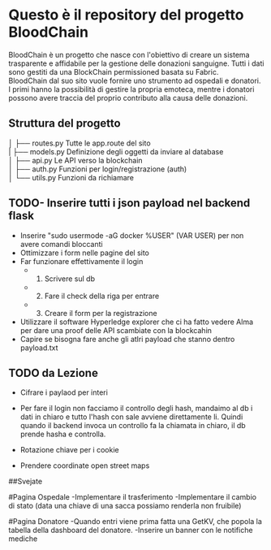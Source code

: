 # Questo è il repository del progetto BloodChain
BloodChain è un progetto che nasce con l'obiettivo di creare un sistema trasparente e affidabile per la gestione delle donazioni sanguigne. Tutti i dati sono gestiti da una BlockChain permissioned basata su Fabric. \
BloodChain dal suo sito vuole fornire uno strumento ad ospedali e donatori. I primi hanno la possibilità di gestire la propria emoteca, mentre i donatori possono avere traccia del proprio contributo alla causa delle donazioni.

## Struttura del progetto
│   ├── routes.py          Tutte le app.route del sito \
|   ├── models.py          Definizione degli oggetti da inviare al database \
│   ├── api.py             Le API verso la blockchain \
│   ├── auth.py            Funzioni per login/registrazione  (auth)\
│   └── utils.py           Funzioni da richiamare

## TODO- Inserire tutti i json payload nel backend flask
- Inserire "sudo usermode -aG docker %USER" (VAR USER) per non avere comandi bloccanti
- Ottimizzare i form  nelle pagine del sito
- Far funzionare effettivamente il login
    -  1. Scrivere sul db
    -  2. Fare il check della riga per entrare
    -  3. Creare il form per la registrazione
- Utilizzare il software Hyperledge explorer che ci ha fatto vedere Alma per dare una proof delle API scambiate con la blockcahin
- Capire se bisogna fare anche gli atlri payload che stanno dentro payload.txt


## TODO da Lezione
- Cifrare i paylaod per interi
- Per fare il login non facciamo il controllo degli hash, mandaimo al db i dati in chiaro e tutto l'hash con sale avviene direttamente li. Quindi quando il backend invoca un controllo fa la chiamata in chiaro, il db prende hasha e controlla.

- Rotazione chiave per i cookie 
- Prendere coordinate open street maps




##Svejate

#Pagina Ospedale
-Implementare il trasferimento
-Implementare il cambio di stato (data una chiave di una sacca possiamo renderla non fruibile)

#Pagina Donatore
-Quando entri viene prima fatta una GetKV, che popola la tabella della dashboard del donatore.
-Inserire un banner con le notifiche mediche